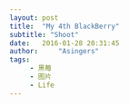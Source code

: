 ```yaml
---
layout: post
title:  "My 4th BlackBerry"
subtitle: "Shoot"
date:   2016-01-28 20:31:45
author:     "Asingers"
tags: 
     - 黑莓
     - 图片
     - Life
---
```


<img src="http://7xoawu.com1.z0.glb.clouddn.com/fun9dic_IMG_1890.JPG" alt="" class="shadow"/>

<img src="http://7xoawu.com1.z0.glb.clouddn.com/fun9dic_IMG_1897.JPG" alt="" class="shadow"/>

<img src="http://7xoawu.com1.z0.glb.clouddn.com/fun9dic_IMG_1892.JPG" alt="" class="shadow"/>

<img src="http://7xoawu.com1.z0.glb.clouddn.com/fun9dic_IMG_1891.JPG" alt="" class="shadow"/>

<img src="http://7xoawu.com1.z0.glb.clouddn.com/fun9dic_IMG_1893.JPG" alt="" class="shadow"/>

<img src="http://7xoawu.com1.z0.glb.clouddn.com/fun9dic_IMG_1896.JPG" alt="" class="shadow"/>

<img src="http://7xoawu.com1.z0.glb.clouddn.com/fun9dic_IMG_1895.JPG" alt="" class="shadow"/>

<img src="http://7xoawu.com1.z0.glb.clouddn.com/fun9dic_IMG_1894.JPG" alt="" class="shadow"/>



